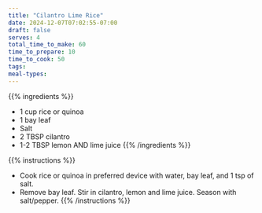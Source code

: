 ```yaml
---
title: "Cilantro Lime Rice"
date: 2024-12-07T07:02:55-07:00
draft: false
serves: 4
total_time_to_make: 60
time_to_prepare: 10
time_to_cook: 50
tags:
meal-types:
---
```


{{% ingredients %}}
- 1 cup rice or quinoa
- 1 bay leaf
- Salt
- 2 TBSP cilantro
- 1-2 TBSP lemon AND lime juice
{{% /ingredients %}}

{{% instructions %}}
- Cook rice or quinoa in preferred device with water, bay leaf, and 1 tsp of salt.
- Remove bay leaf. Stir in cilantro, lemon and lime juice. Season with salt/pepper.
{{% /instructions %}}

